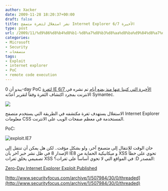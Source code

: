 ```yaml
---
author: Xacker
date: 2009-11-28 18:20:37+00:00
draft: false
title: نشر استغلال لثغرة متصفح Internet Explorer 6/7 الأخيرة
type: post
url: /2009/11/%d9%86%d8%b4%d8%b1-%d8%a7%d8%b3%d8%aa%d8%ba%d9%84%d8%a7%d9%84-%d9%84%d8%ab%d8%ba%d8%b1%d8%a9-%d9%85%d8%aa%d8%b5%d9%81%d8%ad-internet-explorer-67-%d8%a7%d9%84%d8%a3%d8%ae%d9%8a%d8%b1%d8%a9/
categories:
- Microsoft
- Security
- متصفحات
tags:
- Exploit
- internet explorer
- PoC
- remote code execution
---
```


يبدو أن 0-day PoC [لثغرة IE 6/7 الأخيرة التي كتبنا عنها منذ بضع أيام](https://www.it-scoop.com/2009/11/microsoft-%D8%AA%D8%A4%D9%83%D8%AF-%D9%88%D8%AC%D9%88%D8%AF-%D8%A7%D9%84%D8%AB%D8%BA%D8%B1%D8%A9-%D8%A7%D9%84%D9%85%D9%83%D8%AA%D8%B4%D9%81%D8%A9-%D8%AD%D8%AF%D9%8A%D8%AB%D8%A7-%D9%81%D9%8A-internet-e/) تم نشره في الانترنت بمجرد اكتشاف الثغرة وفقاً لتقرير أعدّته Symantec.


![](http://djug.developpez.com/rsc/Internet_Explorer_7_Logo.png)




الاستغلال يستهدف ثغرة مكتشفه في الطريقة التي يستخدم متصفح Internet Explorer معلومات CSS المستخدمة في معظم صفحات الويب على الانترنت.


PoC:




![exploit.IE7](https://www.it-scoop.com/wp-content/uploads/2009/11/exploit.IE7_.PNG)




حان الوقت للانتقال إلى متصفح آخر، ولو بشكل مؤقت.. لكن هل يمكن أن تنتقل إلى الإصدار 8 في ظل نشر خبر آخر بأن IE8 و ميكانيكية الحماية من XSS تحوي على خطأ تصميمي يخلق ثغرات XSS في المواقع التي لا تحوي أساساً على ثغرات؟ :D
المصدر:


[Zero-Day Internet Explorer Exploit Published](http://www.symantec.com/connect/blogs/zero-day-internet-explorer-exploit-published)




[http://www.securityfocus.com/archive/1/507984/30/0/threaded](http://www.securityfocus.com/archive/1/507984/30/0/threaded)

